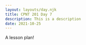 ```yaml
---
layout: layouts/day.njk
title: CPNT 201 Day 7
description: This is a description
date: 2021-10-25
---
```


A lesson plan!